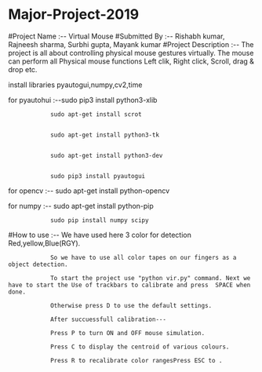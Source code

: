 # Major-Project-2019


#Project Name :-- Virtual Mouse
#Submitted By :-- Rishabh kumar, Rajneesh sharma, Surbhi gupta, Mayank kumar
#Project Description :--
                        The project is all about controlling physical mouse gestures virtually.
                        The mouse can perform all Physical mouse functions Left clik, Right click, Scroll, drag & drop etc.
  
  
  
install libraries pyautogui,numpy,cv2,time


for pyautohui :--sudo pip3 install python3-xlib


                sudo apt-get install scrot
                
                
                sudo apt-get install python3-tk
                
                
                sudo apt-get install python3-dev
                
                
                sudo pip3 install pyautogui
                
                
for opencv :-- sudo apt-get install python-opencv


for numpy :--  sudo apt-get install python-pip  


                sudo pip install numpy scipy


#How to use :-- 
We have used here 3 color for detection Red,yellow,Blue(RGY).

                So we have to use all color tapes on our fingers as a object detection.
                
                To start the project use "python vir.py" command. Next we have to start the Use of trackbars to calibrate and press  SPACE when done.
                
                Otherwise press D to use the default settings.
                
                After succuessfull calibration---
                
                Press P to turn ON and OFF mouse simulation.
                
                Press C to display the centroid of various colours.
                
                Press R to recalibrate color rangesPress ESC to .


